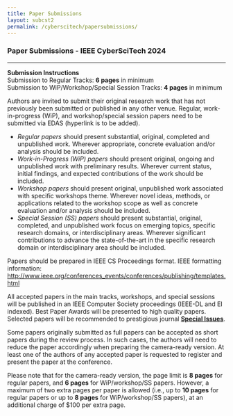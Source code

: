 ```yaml
---
title: Paper Submissions
layout: subcst2
permalink: /cyberscitech/papersubmissions/
---
```


<h3>Paper Submissions - IEEE CyberSciTech 2024</h3>

<hr/>
<p>
<b> Submission Instructions </b> <br>
 Submission to Regular Tracks: <b> 6 pages</b> in minimum<br>
 Submission to WiP/Workshop/Special Session Tracks: <b>4 pages</b> in minimum<br>
</p>

<p>Authors are invited to submit their original research work that has not previously been submitted or published in any other venue. Regular, work-in-progress (WiP), and workshop/special session papers 
 need to be submitted via EDAS (hyperlink is to be added).
  <!-- via Easychair (<a href="https://easychair.org/conferences/?conf=dascpicomcbdcomcyber" target =_new>https://easychair.org/conferences/?conf=dascpicomcbdcomcyber</a>). -->
</p><p>
<ul>
<li><i>Regular papers</i> should present substantial, original, completed and unpublished work. Wherever appropriate, concrete evaluation and/or analysis should be included.</li>
<li><i>Work-in-Progress (WiP) papers</i> should present original, ongoing and unpublished work with preliminary results. Wherever current status, initial findings, and expected contributions of the work should be included.</li>
<li><i>Workshop papers</i> should present original, unpublished work associated with specific workshops theme. Wherever novel ideas, methods, or applications related to the workshop scope as well as concrete evaluation and/or analysis should be included.</li>
<li><i>Special Session (SS) papers</i>  should present substantial, original, completed, and unpublished work focus on emerging topics, specific research domains, or interdisciplinary areas. Wherever significant contributions to advance the state-of-the-art in the specific research domain or interdisciplinary area should be included.</li>
</ul>
</p><p>
Papers should be prepared in IEEE CS Proceedings format. IEEE formatting information: <a href="http://www.ieee.org/conferences_events/conferences/publishing/templates.html" target=_new>http://www.ieee.org/conferences_events/conferences/publishing/templates.html</a>
</p><p>
All accepted papers in the main tracks, workshops, and special sessions will be published in an IEEE Computer Society proceedings (IEEE-DL and EI indexed). 
Best Paper Awards will be presented to high quality papers. Selected papers will be recommended to prestigious journal <b>
<a href="http://cyber-science.org/2024/special-issues/" target=_new>Special Issues</a></b>. 
</p><p>
Some papers originally submitted as full papers can be accepted as short papers during the review process. In such cases, the authors will need to reduce the paper accordingly when preparing the camera-ready version. At least one of the authors of any accepted paper is requested to register and present the paper at the conference.
</p><p>
Please note that for the camera-ready version, the page limit is <b>8 pages</b> for regular papers, and <b>6 pages</b> for WiP/workshop/SS papers. However, a maximum of two extra pages per paper is allowed (i.e., up to <b>10 pages</b> for regular papers or up to <b>8 pages</b> for WiP/workshop/SS papers), at an additional charge of $100 per extra page.
</p>